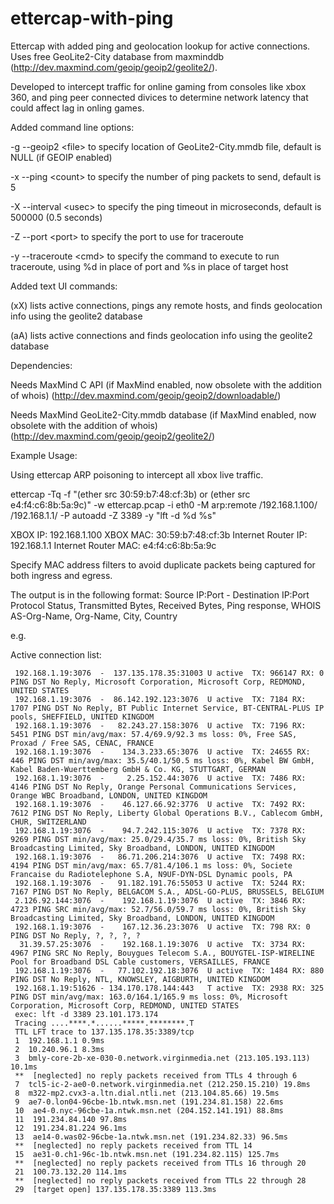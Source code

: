 ettercap-with-ping
==================

Ettercap with added ping and geolocation lookup for active connections. Uses free GeoLite2-City database from maxminddb (http://dev.maxmind.com/geoip/geoip2/geolite2/).

Developed to intercept traffic for online gaming from consoles like xbox 360, and ping peer connected divices to determine network latency that could affect lag in onling games.

Added command line options:

-g --geoip2 \<file\>   to specify location of GeoLite2-City.mmdb file, default is NULL (if GEOIP enabled)

-x --ping \<count\>    to specify the number of ping packets to send, default is 5

-X --interval \<usec\> to specify the ping timeout in microseconds, default is 500000 (0.5 seconds)

-Z --port \<port\>     to specify the port to use for traceroute

-y --traceroute \<cmd\> to specify the command to execute to run traceroute, using %d in place of port and %s in place of target host


Added text UI commands:

(xX) lists active connections, pings any remote hosts, and finds geolocation info using the geolite2 database

(aA) lists active connections and finds geolocation info using the geolite2 database


Dependencies:

Needs MaxMind C API (if MaxMind enabled, now obsolete with the addition of whois) (http://dev.maxmind.com/geoip/geoip2/downloadable/)

Needs MaxMind GeoLite2-City.mmdb database (if MaxMind enabled, now obsolete with the addition of whois) (http://dev.maxmind.com/geoip/geoip2/geolite2/)

Example Usage:

Using ettercap ARP poisoning to intercept all xbox live traffic.

ettercap -Tq -f "(ether src 30:59:b7:48:cf:3b) or 
(ether src e4:f4:c6:8b:5a:9c)" -w ettercap.pcap -i eth0 
-M arp:remote /192.168.1.100/ /192.168.1.1/ -P autoadd -Z 3389 -y "lft -d %d %s"

XBOX IP: 192.168.1.100
XBOX MAC: 30:59:b7:48:cf:3b
Internet Router IP: 192.168.1.1
Internet Router MAC: e4:f4:c6:8b:5a:9c

Specify MAC address filters to avoid duplicate packets being captured for both ingress and egress.

The output is in the following format:
Source IP:Port - Destination IP:Port Protocol Status, Transmitted Bytes, Received Bytes, Ping response, WHOIS AS-Org-Name, Org-Name, City, Country

e.g.

Active connection list:

     192.168.1.19:3076  -  137.135.178.35:31003 U active  TX: 966147 RX: 0 PING DST No Reply, Microsoft Corporation, Microsoft Corp, REDMOND, UNITED STATES
     192.168.1.19:3076  -  86.142.192.123:3076  U active  TX: 7184 RX: 1707 PING DST No Reply, BT Public Internet Service, BT-CENTRAL-PLUS IP pools, SHEFFIELD, UNITED KINGDOM
     192.168.1.19:3076  -   82.243.27.158:3076  U active  TX: 7196 RX: 5451 PING DST min/avg/max: 57.4/69.9/92.3 ms loss: 0%, Free SAS, Proxad / Free SAS, CENAC, FRANCE
     192.168.1.19:3076  -    134.3.233.65:3076  U active  TX: 24655 RX: 446 PING DST min/avg/max: 35.5/40.1/50.5 ms loss: 0%, Kabel BW GmbH, Kabel Baden-Wuerttemberg GmbH & Co. KG, STUTTGART, GERMAN
     192.168.1.19:3076  -     2.25.152.44:3076  U active  TX: 7486 RX: 4146 PING DST No Reply, Orange Personal Communications Services, Orange WBC Broadband, LONDON, UNITED KINGDOM
     192.168.1.19:3076  -    46.127.66.92:3776  U active  TX: 7492 RX: 7612 PING DST No Reply, Liberty Global Operations B.V., Cablecom GmbH, CHUR, SWITZERLAND
     192.168.1.19:3076  -    94.7.242.115:3076  U active  TX: 7378 RX: 9269 PING DST min/avg/max: 25.0/29.4/35.7 ms loss: 0%, British Sky Broadcasting Limited, Sky Broadband, LONDON, UNITED KINGDOM
     192.168.1.19:3076  -   86.71.206.214:3076  U active  TX: 7498 RX: 4194 PING DST min/avg/max: 65.7/81.4/106.1 ms loss: 0%, Societe Francaise du Radiotelephone S.A, N9UF-DYN-DSL Dynamic pools, PA
     192.168.1.19:3076  -   91.182.191.76:55053 U active  TX: 5244 RX: 7167 PING DST No Reply, BELGACOM S.A., ADSL-GO-PLUS, BRUSSELS, BELGIUM
     2.126.92.144:3076  -    192.168.1.19:3076  U active  TX: 3846 RX: 4723 PING SRC min/avg/max: 52.7/56.0/59.7 ms loss: 0%, British Sky Broadcasting Limited, Sky Broadband, LONDON, UNITED KINGDOM
     192.168.1.19:3076  -    167.12.36.23:3076  U active  TX: 798 RX: 0 PING DST No Reply, ?, ?, ?, ?
      31.39.57.25:3076  -    192.168.1.19:3076  U active  TX: 3734 RX: 4967 PING SRC No Reply, Bouygues Telecom S.A., BOUYGTEL-ISP-WIRELINE Pool for Broadband DSL Cable customers, VERSAILLES, FRANCE
     192.168.1.19:3076  -   77.102.192.18:3076  U active  TX: 1484 RX: 880 PING DST No Reply, NTL, KNOWSLEY, AIGBURTH, UNITED KINGDOM
     192.168.1.19:51626 - 134.170.178.144:443   T active  TX: 2938 RX: 325 PING DST min/avg/max: 163.0/164.1/165.9 ms loss: 0%, Microsoft Corporation, Microsoft Corp, REDMOND, UNITED STATES
     exec: lft -d 3389 23.101.173.174
     Tracing ....****.*......*****.********.T
     TTL LFT trace to 137.135.178.35:3389/tcp
     1  192.168.1.1 0.9ms
     2  10.240.96.1 8.3ms
     3  bmly-core-2b-xe-030-0.network.virginmedia.net (213.105.193.113) 10.1ms
     **  [neglected] no reply packets received from TTLs 4 through 6
     7  tcl5-ic-2-ae0-0.network.virginmedia.net (212.250.15.210) 19.8ms
     8  m322-mp2.cvx3-a.ltn.dial.ntli.net (213.104.85.66) 19.5ms
     9  ae7-0.lon04-96cbe-1b.ntwk.msn.net (191.234.81.158) 22.6ms
     10  ae4-0.nyc-96cbe-1a.ntwk.msn.net (204.152.141.191) 88.8ms
     11  191.234.84.140 97.8ms
     12  191.234.81.224 96.1ms
     13  ae14-0.was02-96cbe-1a.ntwk.msn.net (191.234.82.33) 96.5ms
     **  [neglected] no reply packets received from TTL 14
     15  ae31-0.ch1-96c-1b.ntwk.msn.net (191.234.82.115) 125.7ms
     **  [neglected] no reply packets received from TTLs 16 through 20
     21  100.73.132.20 114.1ms
     **  [neglected] no reply packets received from TTLs 22 through 28
     29  [target open] 137.135.178.35:3389 113.3ms
     

 
